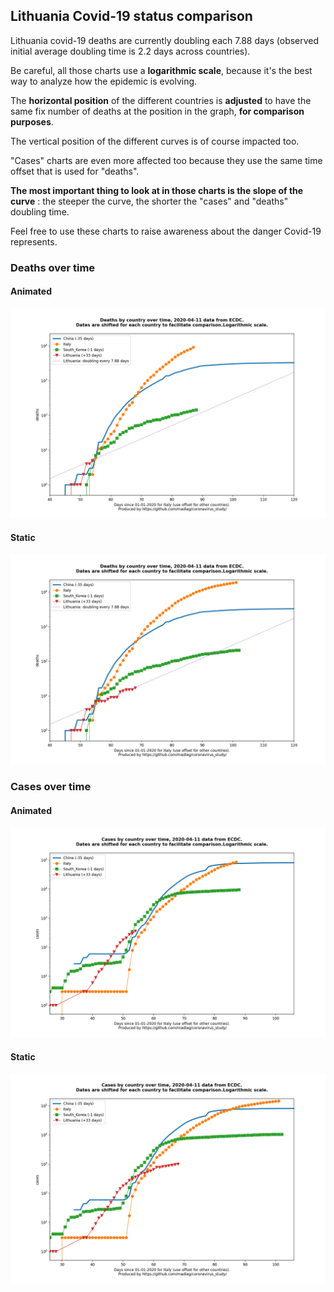 ## Lithuania Covid-19 status comparison 

Lithuania covid-19 deaths are currently doubling each 7.88 days (observed initial average doubling time is 2.2 days across countries).



Be careful, all those charts use a **logarithmic scale**, because it's the best way to analyze how the epidemic is evolving.
 
The **horizontal position** of the different countries is **adjusted** to have the same fix number of deaths at the position in the graph, **for comparison purposes**.

The vertical position of the different curves is of course impacted too.

"Cases" charts are even more affected too because they use the same time offset that is used for "deaths".

**The most important thing to look at in those charts is the slope of the curve** : the steeper the curve, the shorter the "cases" and "deaths" doubling time.

Feel free to use these charts to raise awareness about the danger Covid-19 represents. 


 
### Deaths over time
 
#### Animated
![Lithuania covid-19 deaths animated chart](https://raw.githubusercontent.com/madlag/coronavirus_study/master/notebooks/graphs/2020-04-11/countries/Lithuania/2020-04-11_Lithuania_deaths.gif "Lithuania covid-19 deaths animated chart")   
 
#### Static
![Lithuania covid-19 deaths static chart](https://raw.githubusercontent.com/madlag/coronavirus_study/master/notebooks/graphs/2020-04-11/countries/Lithuania/2020-04-11_Lithuania_deaths.png "Lithuania covid-19 deaths static chart")   

 
### Cases over time
 
#### Animated
![Lithuania covid-19 cases animated chart](https://raw.githubusercontent.com/madlag/coronavirus_study/master/notebooks/graphs/2020-04-11/countries/Lithuania/2020-04-11_Lithuania_cases.gif "Lithuania covid-19 cases animated chart")   
 
#### Static
![Lithuania covid-19 cases static chart](https://raw.githubusercontent.com/madlag/coronavirus_study/master/notebooks/graphs/2020-04-11/countries/Lithuania/2020-04-11_Lithuania_cases.png "Lithuania covid-19 cases static chart")   

